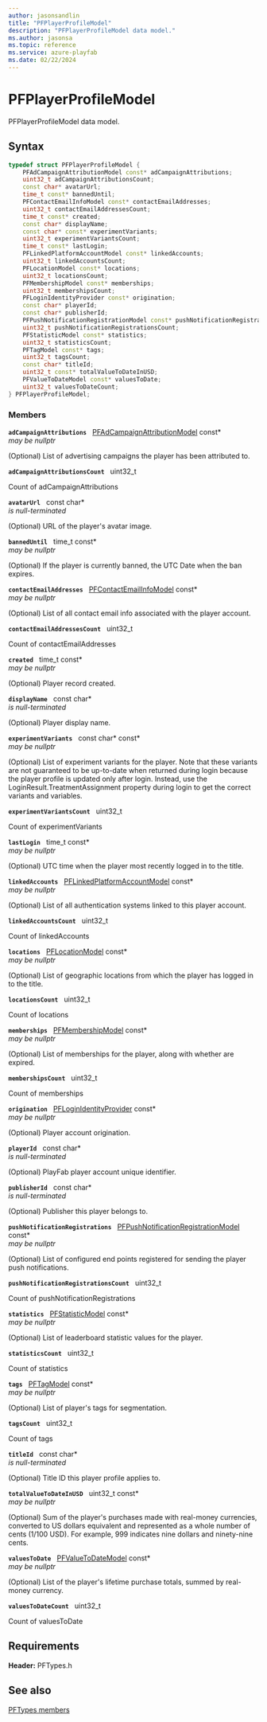```yaml
---
author: jasonsandlin
title: "PFPlayerProfileModel"
description: "PFPlayerProfileModel data model."
ms.author: jasonsa
ms.topic: reference
ms.service: azure-playfab
ms.date: 02/22/2024
---
```


# PFPlayerProfileModel  

PFPlayerProfileModel data model.  

## Syntax  
  
```cpp
typedef struct PFPlayerProfileModel {  
    PFAdCampaignAttributionModel const* adCampaignAttributions;  
    uint32_t adCampaignAttributionsCount;  
    const char* avatarUrl;  
    time_t const* bannedUntil;  
    PFContactEmailInfoModel const* contactEmailAddresses;  
    uint32_t contactEmailAddressesCount;  
    time_t const* created;  
    const char* displayName;  
    const char* const* experimentVariants;  
    uint32_t experimentVariantsCount;  
    time_t const* lastLogin;  
    PFLinkedPlatformAccountModel const* linkedAccounts;  
    uint32_t linkedAccountsCount;  
    PFLocationModel const* locations;  
    uint32_t locationsCount;  
    PFMembershipModel const* memberships;  
    uint32_t membershipsCount;  
    PFLoginIdentityProvider const* origination;  
    const char* playerId;  
    const char* publisherId;  
    PFPushNotificationRegistrationModel const* pushNotificationRegistrations;  
    uint32_t pushNotificationRegistrationsCount;  
    PFStatisticModel const* statistics;  
    uint32_t statisticsCount;  
    PFTagModel const* tags;  
    uint32_t tagsCount;  
    const char* titleId;  
    uint32_t const* totalValueToDateInUSD;  
    PFValueToDateModel const* valuesToDate;  
    uint32_t valuesToDateCount;  
} PFPlayerProfileModel;  
```
  
### Members  
  
**`adCampaignAttributions`** &nbsp; [PFAdCampaignAttributionModel](pfadcampaignattributionmodel.md) const*  
*may be nullptr*  
  
(Optional) List of advertising campaigns the player has been attributed to.
  
**`adCampaignAttributionsCount`** &nbsp; uint32_t  
  
Count of adCampaignAttributions
  
**`avatarUrl`** &nbsp; const char*  
*is null-terminated*  
  
(Optional) URL of the player's avatar image.
  
**`bannedUntil`** &nbsp; time_t const*  
*may be nullptr*  
  
(Optional) If the player is currently banned, the UTC Date when the ban expires.
  
**`contactEmailAddresses`** &nbsp; [PFContactEmailInfoModel](pfcontactemailinfomodel.md) const*  
*may be nullptr*  
  
(Optional) List of all contact email info associated with the player account.
  
**`contactEmailAddressesCount`** &nbsp; uint32_t  
  
Count of contactEmailAddresses
  
**`created`** &nbsp; time_t const*  
*may be nullptr*  
  
(Optional) Player record created.
  
**`displayName`** &nbsp; const char*  
*is null-terminated*  
  
(Optional) Player display name.
  
**`experimentVariants`** &nbsp; const char* const*  
*may be nullptr*  
  
(Optional) List of experiment variants for the player. Note that these variants are not guaranteed to be up-to-date when returned during login because the player profile is updated only after login. Instead, use the LoginResult.TreatmentAssignment property during login to get the correct variants and variables.
  
**`experimentVariantsCount`** &nbsp; uint32_t  
  
Count of experimentVariants
  
**`lastLogin`** &nbsp; time_t const*  
*may be nullptr*  
  
(Optional) UTC time when the player most recently logged in to the title.
  
**`linkedAccounts`** &nbsp; [PFLinkedPlatformAccountModel](pflinkedplatformaccountmodel.md) const*  
*may be nullptr*  
  
(Optional) List of all authentication systems linked to this player account.
  
**`linkedAccountsCount`** &nbsp; uint32_t  
  
Count of linkedAccounts
  
**`locations`** &nbsp; [PFLocationModel](pflocationmodel.md) const*  
*may be nullptr*  
  
(Optional) List of geographic locations from which the player has logged in to the title.
  
**`locationsCount`** &nbsp; uint32_t  
  
Count of locations
  
**`memberships`** &nbsp; [PFMembershipModel](pfmembershipmodel.md) const*  
*may be nullptr*  
  
(Optional) List of memberships for the player, along with whether are expired.
  
**`membershipsCount`** &nbsp; uint32_t  
  
Count of memberships
  
**`origination`** &nbsp; [PFLoginIdentityProvider](../enums/pfloginidentityprovider.md) const*  
*may be nullptr*  
  
(Optional) Player account origination.
  
**`playerId`** &nbsp; const char*  
*is null-terminated*  
  
(Optional) PlayFab player account unique identifier.
  
**`publisherId`** &nbsp; const char*  
*is null-terminated*  
  
(Optional) Publisher this player belongs to.
  
**`pushNotificationRegistrations`** &nbsp; [PFPushNotificationRegistrationModel](pfpushnotificationregistrationmodel.md) const*  
*may be nullptr*  
  
(Optional) List of configured end points registered for sending the player push notifications.
  
**`pushNotificationRegistrationsCount`** &nbsp; uint32_t  
  
Count of pushNotificationRegistrations
  
**`statistics`** &nbsp; [PFStatisticModel](pfstatisticmodel.md) const*  
*may be nullptr*  
  
(Optional) List of leaderboard statistic values for the player.
  
**`statisticsCount`** &nbsp; uint32_t  
  
Count of statistics
  
**`tags`** &nbsp; [PFTagModel](pftagmodel.md) const*  
*may be nullptr*  
  
(Optional) List of player's tags for segmentation.
  
**`tagsCount`** &nbsp; uint32_t  
  
Count of tags
  
**`titleId`** &nbsp; const char*  
*is null-terminated*  
  
(Optional) Title ID this player profile applies to.
  
**`totalValueToDateInUSD`** &nbsp; uint32_t const*  
*may be nullptr*  
  
(Optional) Sum of the player's purchases made with real-money currencies, converted to US dollars equivalent and represented as a whole number of cents (1/100 USD). For example, 999 indicates nine dollars and ninety-nine cents.
  
**`valuesToDate`** &nbsp; [PFValueToDateModel](pfvaluetodatemodel.md) const*  
*may be nullptr*  
  
(Optional) List of the player's lifetime purchase totals, summed by real-money currency.
  
**`valuesToDateCount`** &nbsp; uint32_t  
  
Count of valuesToDate
  
  
## Requirements  
  
**Header:** PFTypes.h
  
## See also  
[PFTypes members](../pftypes_members.md)  

  
  
